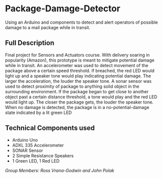 # Package-Damage-Detector
Using an Arduino and components to detect and alert operators of possible damage to a mail package while in transit.

## Full Description
Final project for Sensors and Actuators course. With delivery soaring in popularity (Amazon), this prototype is meant to mitigate potential damage while in transit. An accelerometer was used to detect movement of the package above a certain speed threshold. If breached, the red LED would light up and a speaker tone would play indicating potential damage. The larger the acceleration, the louder the speaker tone. A sonar sensor was used to detect proximity of package to anything solid object in the surrounding environment. If the package began to get close to another object past a certain distance threshold, a tone would play and the red LED would light up. The closer the package gets, the louder the speaker tone. When no damage is detected, the package is in a no-potential-damage state indicated by a lit green LED

## Technical Components used
* Arduino Uno
* ADXL 335 Accelerometer
* SONAR Sensor
* 2 Simple Resistance Speakers
* 1 Green LED, 1 Red LED

*Group Members: Ross Vrana-Godwin and John Polak*
